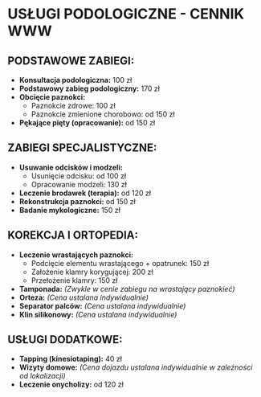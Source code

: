 # USŁUGI PODOLOGICZNE - CENNIK WWW

## PODSTAWOWE ZABIEGI:

- **Konsultacja podologiczna:** 100 zł
- **Podstawowy zabieg podologiczny:** 170 zł
- **Obcięcie paznokci:**
  - Paznokcie zdrowe: 100 zł
  - Paznokcie zmienione chorobowo: od 150 zł
- **Pękające pięty (opracowanie):** od 150 zł

## ZABIEGI SPECJALISTYCZNE:

- **Usuwanie odcisków i modzeli:**
  - Usunięcie odcisku: od 100 zł
  - Opracowanie modzeli: 130 zł
- **Leczenie brodawek (terapia):** od 120 zł
- **Rekonstrukcja paznokci:** od 150 zł
- **Badanie mykologiczne:** 150 zł

## KOREKCJA I ORTOPEDIA:

- **Leczenie wrastających paznokci:**
  - Podcięcie elementu wrastającego + opatrunek: 150 zł
  - Założenie klamry korygującej: 200 zł
  - Przełożenie klamry: 150 zł
- **Tamponada:** _(Zwykle w cenie zabiegu na wrastający paznokieć)_
- **Orteza:** _(Cena ustalana indywidualnie)_
- **Separator palców:** _(Cena ustalana indywidualnie)_
- **Klin silikonowy:** _(Cena ustalana indywidualnie)_

## USŁUGI DODATKOWE:

- **Tapping (kinesiotaping):** 40 zł
- **Wizyty domowe:** _(Cena dojazdu ustalana indywidualnie w zależności od lokalizacji)_
- **Leczenie onycholizy:** od 120 zł

